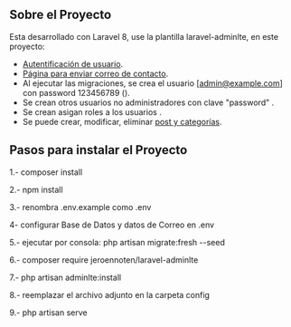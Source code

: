 
## Sobre el Proyecto

Esta desarrollado con Laravel 8, use la plantilla laravel-adminlte, en este proyecto:



- [Autentificación de usuario]().
- [Página para enviar correo de contacto]().
- Al ejecutar las migraciones, se crea el usuario [admin@example.com] con    password 123456789  ().
- Se crean otros usuarios no administradores con clave "password" []().
- Se crean asigan roles a los usuarios []().
- Se puede crear, modificar, eliminar [post y categorías]().

## Pasos para instalar el Proyecto

1.- composer install

2.- npm install

3.- renombra .env.example como .env

4- configurar Base de Datos y datos de Correo en .env

5.- ejecutar por consola:   php artisan migrate:fresh --seed

6.- composer require jeroennoten/laravel-adminlte

7.- php artisan adminlte:install

8.- reemplazar el archivo adjunto en la carpeta config

9.- php artisan serve
